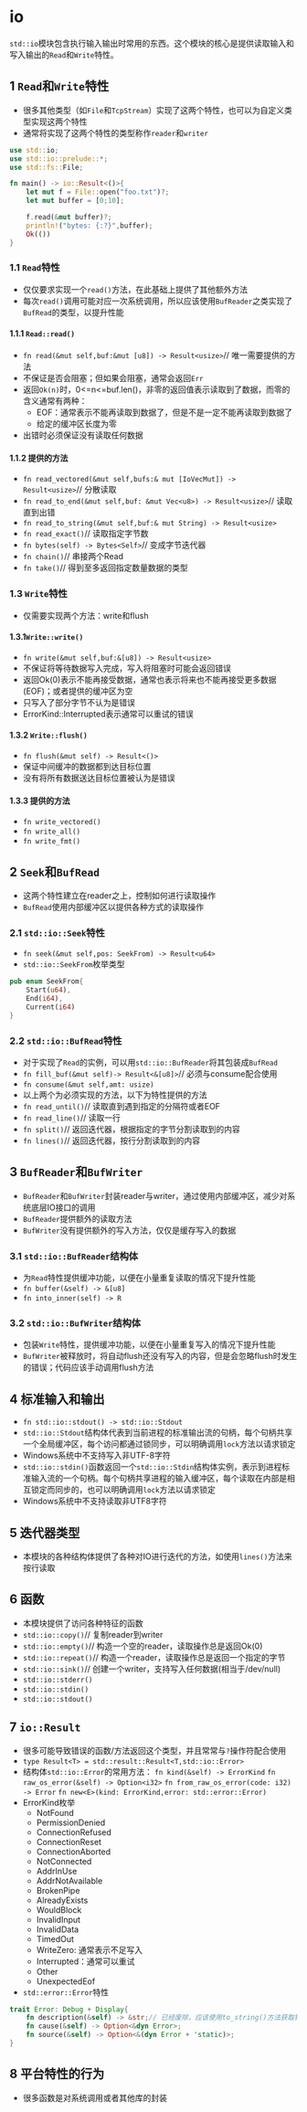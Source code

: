# io

`std::io`模块包含执行输入输出时常用的东西。这个模块的核心是提供读取输入和写入输出的`Read`和`Write`特性。

## 1 `Read`和`Write`特性

* 很多其他类型（如`File`和`TcpStream`）实现了这两个特性，也可以为自定义类型实现这两个特性
* 通常将实现了这两个特性的类型称作`reader`和`writer`

```rust
use std::io;
use std::io::prelude::*;
use std::fs::File;

fn main() -> io::Result<()>{
	let mut f = File::open("foo.txt")?;
	let mut buffer = [0;10];

	f.read(&mut buffer)?;
	println!("bytes: {:?}",buffer);
	Ok(())
}
```


### 1.1 `Read`特性

* 仅仅要求实现一个`read()`方法，在此基础上提供了其他额外方法
* 每次`read()`调用可能对应一次系统调用，所以应该使用`BufReader`之类实现了`BufRead`的类型，以提升性能

#### 1.1.1 `Read::read()`

* `fn read(&mut self,buf:&mut [u8]) -> Result<usize>`// 唯一需要提供的方法
* 不保证是否会阻塞；但如果会阻塞，通常会返回`Err`
* 返回`Ok(n)`时，0<=n<=buf.len()，非零的返回值表示读取到了数据，而零的含义通常有两种：
	* EOF：通常表示不能再读取到数据了，但是不是一定不能再读取到数据了
	* 给定的缓冲区长度为零
* 出错时必须保证没有读取任何数据

#### 1.1.2 提供的方法

* `fn read_vectored(&mut self,bufs:& mut [IoVecMut]) -> Result<usize>`// 分散读取
* `fn read_to_end(&mut self,buf: &mut Vec<u8>) -> Result<usize>`// 读取直到出错
* `fn read_to_string(&mut self,buf:& mut String) -> Result<usize>`
* `fn read_exact()`// 读取指定字节数
* `fn bytes(self) -> Bytes<Self>`// 变成字节迭代器
* `fn chain()`// 串接两个Read
* `fn take()`// 得到至多返回指定数量数据的类型

### 1.3 `Write`特性

* 仅需要实现两个方法：write和flush

#### 1.3.1`Write::write()`

* `fn write(&mut self,buf:&[u8]) -> Result<usize>`
* 不保证将等待数据写入完成，写入将阻塞时可能会返回错误
* 返回Ok(0)表示不能再接受数据，通常也表示将来也不能再接受更多数据(EOF)；或者提供的缓冲区为空
* 只写入了部分字节不认为是错误
* ErrorKind::Interrupted表示通常可以重试的错误

#### 1.3.2 `Write::flush()`

* `fn flush(&mut self) -> Result<()>`
* 保证中间缓冲的数据都到达目标位置
* 没有将所有数据送达目标位置被认为是错误

#### 1.3.3 提供的方法

* `fn write_vectored()`
* `fn write_all()`
* `fn write_fmt()`

## 2 `Seek`和`BufRead`

* 这两个特性建立在reader之上，控制如何进行读取操作
* `BufRead`使用内部缓冲区以提供各种方式的读取操作

### 2.1 `std::io::Seek`特性

* `fn seek(&mut self,pos: SeekFrom) -> Result<u64>`
* `std::io::SeekFrom`枚举类型

```rust
pub enum SeekFrom{
	Start(u64),
	End(i64),
	Current(i64)
}
```

### 2.2 `std::io::BufRead`特性

* 对于实现了`Read`的实例，可以用`std::io::BufReader`将其包装成`BufRead`
* `fn fill_buf(&mut self)-> Result<&[u8]>`// 必须与consume配合使用
* `fn consume(&mut self,amt: usize)`
* 以上两个为必须实现的方法，以下为特性提供的方法
* `fn read_until()`// 读取直到遇到指定的分隔符或者EOF
* `fn read_line()`// 读取一行
* `fn split()`// 返回迭代器，根据指定的字节分割读取到的内容
* `fn lines()`// 返回迭代器，按行分割读取到的内容

## 3 `BufReader`和`BufWriter`

* `BufReader`和`BufWriter`封装reader与writer，通过使用内部缓冲区，减少对系统底层IO接口的调用
* `BufReader`提供额外的读取方法
* `BufWriter`没有提供额外的写入方法，仅仅是缓存写入的数据

### 3.1 `std::io::BufReader`结构体

* 为`Read`特性提供缓冲功能，以便在小量重复读取的情况下提升性能
* `fn buffer(&self) -> &[u8]`
* `fn into_inner(self) -> R`

### 3.2 `std::io::BufWriter`结构体

* 包装`Write`特性，提供缓冲功能，以便在小量重复写入的情况下提升性能
* `BufWriter`被释放时，将自动flush还没有写入的内容，但是会忽略flush时发生的错误；代码应该手动调用flush方法

## 4 标准输入和输出

* `fn std::io::stdout() -> std::io::Stdout`
* `std::io::Stdout`结构体代表到当前进程的标准输出流的句柄，每个句柄共享一个全局缓冲区，每个访问都通过锁同步，可以明确调用`lock`方法以请求锁定
* Windows系统中不支持写入非UTF-8字符
* `std::io::stdin()`函数返回一个`std::io::Stdin`结构体实例，表示到进程标准输入流的一个句柄。每个句柄共享进程的输入缓冲区，每个读取在内部是相互锁定而同步的，也可以明确调用`lock`方法以请求锁定
* Windows系统中不支持读取非UTF8字符

## 5 迭代器类型

* 本模块的各种结构体提供了各种对IO进行迭代的方法，如使用`lines()`方法来按行读取

## 6 函数

* 本模块提供了访问各种特征的函数
* `std::io::copy()`// 复制reader到writer
* `std::io::empty()`// 构造一个空的reader，读取操作总是返回Ok(0)
* `std::io::repeat()`// 构造一个reader，读取操作总是返回一个指定的字节
* `std::io::sink()`// 创建一个writer，支持写入任何数据(相当于/dev/null)
* `std::io::stderr()`
* `std::io::stdin()`
* `std::io::stdout()`

## 7 `io::Result`

* 很多可能导致错误的函数/方法返回这个类型，并且常常与`?`操作符配合使用
* `type Result<T> = std::result::Result<T,std::io::Error>`
* 结构体`std::io::Error`的常用方法：
	`fn kind(&self) -> ErrorKind`
	`fn raw_os_error(&self) -> Option<i32>`
	`fn from_raw_os_error(code: i32) -> Error`
	`fn new<E>(kind: ErrorKind,error: std::error::Error)`
* ErrorKind枚举
	* NotFound
	* PermissionDenied
	* ConnectionRefused
	* ConnectionReset
	* ConnectionAborted
	* NotConnected
	* AddrInUse
	* AddrNotAvailable
	* BrokenPipe
	* AlreadyExists
	* WouldBlock
	* InvalidInput
	* InvalidData
	* TimedOut
	* WriteZero: 通常表示不足写入
	* Interrupted：通常可以重试
	* Other
	* UnexpectedEof
* `std::error::Error`特性

```rust
trait Error: Debug + Display{
	fn description(&self) -> &str;// 已经废除，应该使用to_string()方法获取错误描述
	fn cause(&self) -> Option<&dyn Error>;
	fn source(&self) -> Option<&(dyn Error + 'static)>;
}
```

## 8 平台特性的行为

* 很多函数是对系统调用或者其他库的封装
